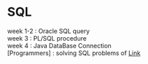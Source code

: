 # SQL
week 1-2 : Oracle SQL query   
week 3 : PL/SQL procedure   
week 4 : Java DataBase Connection   
[Programmers] : solving SQL problems of [Link](https://programmers.co.kr/)   

